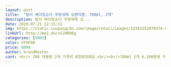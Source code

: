 ```yaml
---
layout: post 
title:  "탐사 베이킹소다 주방세제 오렌지향, 780ml, 2개" 
description: 탐사 베이킹소다 주방세제 오 ..
date: 2020-07-21 22:15:11 
img: https://static.coupangcdn.com/image/retail/images/12381252970374-de08ee55-475b-4c78-a0dc-1d54ab9af08c.jpg 
linkUrl: http://me2.do/xIJHR06g 
categories: [1001] 
color: FF6F00 
price: 6090 
author: brandMaster 
cont: <br/> 780 대용량 2개 가격이 6천원대에요.<br/><br/>780ml 2개 6,190원에 구매했어요.<br/><br/>가격 좋지요<br/>가격도 착한편이죠♥️♥️<br/>거품도 괜찮게 나고 세정력도 나쁘지 않고<br/>거품이 잘 안나니 자꾸 더 쓰게 됩니다.<br/><br/>그런점에선 이제품이 딱 일듯 싶어요<br/>그리고 탐사 제품이라 가격이 참 착합니다.<br/><br/>근데 거품이 잘 안나요.<br/><br/>근데 그전에 사용하던 세제도 거품이 잘 안나서 답답했는데 이번에도 그래서<br/>기름기를 지울땐 많이 사용하다보니<br/>따뜻한물에 세제를 풀어서 사용하면 덜 사용하게 된다고도 하고 결국은 가족들모두에게 주방세제로부터 좀더 안전을 지켜드릴수 있는데ㅋㅋ 저도 그럴려고 노력중입니다.<br/><br/>무난하게 사용하고 싶을땐 이걸 추천해요^^<br/>반대로 친환경적인제품은<br/>베이킹소다가 들어가는 세제는 좀 순한 느낌이라 선택했어요.<br/><br/> 
---
```

 